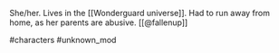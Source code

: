 She/her. Lives in the [[Wonderguard universe]]. Had to run away from home, as her parents are abusive. [[@fallenup]]

#characters #unknown_mod 